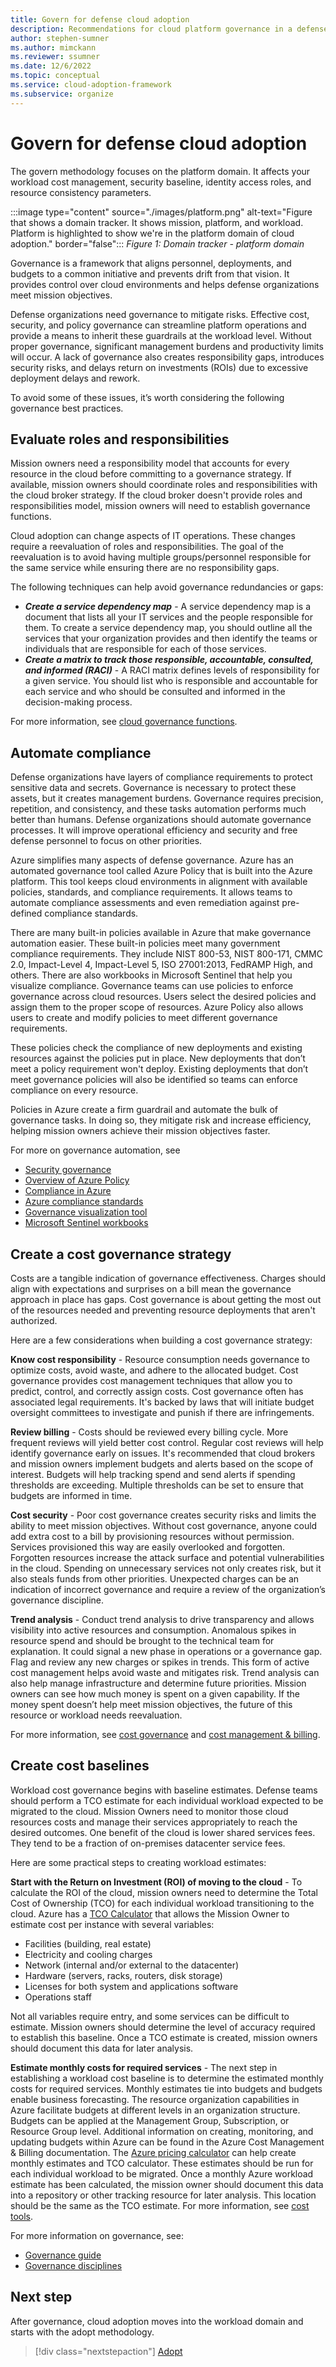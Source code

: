 ```yaml
---
title: Govern for defense cloud adoption
description: Recommendations for cloud platform governance in a defense organization
author: stephen-sumner
ms.author: mimckann
ms.reviewer: ssumner
ms.date: 12/6/2022
ms.topic: conceptual
ms.service: cloud-adoption-framework
ms.subservice: organize
---
```

# Govern for defense cloud adoption

The govern methodology focuses on the platform domain. It affects your workload cost management, security baseline, identity access roles, and resource consistency parameters.

:::image type="content" source="./images/platform.png" alt-text="Figure that shows a domain tracker. It shows mission, platform, and workload. Platform is highlighted to show we're in the platform domain of cloud adoption." border="false":::
*Figure 1: Domain tracker - platform domain*

Governance is a framework that aligns personnel, deployments, and budgets to a common initiative and prevents drift from that vision. It provides control over cloud environments and helps defense organizations meet mission objectives.

Defense organizations need governance to mitigate risks. Effective cost, security, and policy governance can streamline platform operations and provide a means to inherit these guardrails at the workload level. Without proper governance, significant management burdens and productivity limits will occur. A lack of governance also creates responsibility gaps, introduces security risks, and delays return on investments (ROIs) due to excessive deployment delays and rework.

To avoid some of these issues, it’s worth considering the following governance best practices.

## Evaluate roles and responsibilities

Mission owners need a responsibility model that accounts for every resource in the cloud before committing to a governance strategy. If available, mission owners should coordinate roles and responsibilities with the cloud broker strategy. If the cloud broker doesn't provide roles and responsibilities model, mission owners will need to establish governance functions.

Cloud adoption can change aspects of IT operations. These changes require a reevaluation of roles and responsibilities. The goal of the reevaluation is to avoid having multiple groups/personnel responsible for the same service while ensuring there are no responsibility gaps.

The following techniques can help avoid governance redundancies or gaps:

- ***Create a service dependency map*** - A service dependency map is a document that lists all your IT services and the people responsible for them. To create a service dependency map, you should outline all the services that your organization provides and then identify the teams or individuals that are responsible for each of those services.
- ***Create a matrix to track those responsible, accountable, consulted, and informed (RACI)*** - A RACI matrix defines levels of responsibility for a given service.  You should list who is responsible and accountable for each service and who should be consulted and informed in the decision-making process.

For more information, see [cloud governance functions](/azure/cloud-adoption-framework/organize/cloud-governance).

## Automate compliance

Defense organizations have layers of compliance requirements to protect sensitive data and secrets. Governance is necessary to protect these assets, but it creates management burdens. Governance requires precision, repetition, and consistency, and these tasks automation performs much better than humans. Defense organizations should automate governance processes. It will improve operational efficiency and security and free defense personnel to focus on other priorities.

Azure simplifies many aspects of defense governance. Azure has an automated governance tool called Azure Policy that is built into the Azure platform. This tool keeps cloud environments in alignment with available policies, standards, and compliance requirements. It allows teams to automate compliance assessments and even remediation against pre-defined compliance standards.  

There are many built-in policies available in Azure that make governance automation easier. These built-in policies meet many government compliance requirements. They include NIST 800-53, NIST 800-171, CMMC 2.0, Impact-Level 4, Impact-Level 5, ISO 27001:2013, FedRAMP High, and others. There are also workbooks in Microsoft Sentinel that help you visualize compliance. Governance teams can use policies to enforce governance across cloud resources. Users select the desired policies and assign them to the proper scope of resources. Azure Policy also allows users to create and modify policies to meet different governance requirements.

These policies check the compliance of new deployments and existing resources against the policies put in place. New deployments that don’t meet a policy requirement won't deploy. Existing deployments that don’t meet governance policies will also be identified so teams can enforce compliance on every resource.

Policies in Azure create a firm guardrail and automate the bulk of governance tasks. In doing so, they mitigate risk and increase efficiency, helping mission owners achieve their mission objectives faster.

For more on governance automation, see

- [Security governance](/azure/cloud-adoption-framework/secure/security-governance)
- [Overview of Azure Policy](/azure/governance/policy/)
- [Compliance in Azure](/azure/azure-government/documentation-government-plan-compliance)
- [Azure compliance standards](/azure/compliance/)
- [Governance visualization tool](https://github.com/microsoft/CloudAdoptionframework/tree/master/govern/AzureGovernanceVisualizer)
- [Microsoft Sentinel workbooks](/azure/sentinel/top-workbooks)

## Create a cost governance strategy

Costs are a tangible indication of governance effectiveness. Charges should align with expectations and surprises on a bill mean the governance approach in place has gaps. Cost governance is about getting the most out of the resources needed and preventing resource deployments that aren't authorized.

Here are a few considerations when building a cost governance strategy:

**Know cost responsibility** - Resource consumption needs governance to optimize costs, avoid waste, and adhere to the allocated budget. Cost governance provides cost management techniques that allow you to predict, control, and correctly assign costs. Cost governance often has associated legal requirements. It's backed by laws that will initiate budget oversight committees to investigate and punish if there are infringements.

**Review billing** - Costs should be reviewed every billing cycle. More frequent reviews will yield better cost control. Regular cost reviews will help identify governance early on issues. It's recommended that cloud brokers and mission owners implement budgets and alerts based on the scope of interest. Budgets will help tracking spend and send alerts if spending thresholds are exceeding. Multiple thresholds can be set to ensure that budgets are informed in time.

**Cost security** - Poor cost governance creates security risks and limits the ability to meet mission objectives. Without cost governance, anyone could add extra cost to a bill by provisioning resources without permission. Services provisioned this way are easily overlooked and forgotten. Forgotten resources increase the attack surface and potential vulnerabilities in the cloud. Spending on unnecessary services not only creates risk, but it also steals funds from other priorities. Unexpected charges can be an indication of incorrect governance and require a review of the organization’s governance discipline.

**Trend analysis** - Conduct trend analysis to drive transparency and allows visibility into active resources and consumption. Anomalous spikes in resource spend and should be brought to the technical team for explanation. It could signal a new phase in operations or a governance gap. Flag and review any new charges or spikes in trends. This form of active cost management helps avoid waste and mitigates risk. Trend analysis can also help manage infrastructure and determine future priorities. Mission owners can see how much money is spent on a given capability. If the money spent doesn’t help meet mission objectives, the future of this resource or workload needs reevaluation.

For more information, see [cost governance](/azure/cloud-adoption-framework/govern/cost-management/) and [cost management & billing](/azure/cost-management-billing/cost-management-billing-overview).

## Create cost baselines

Workload cost governance begins with baseline estimates. Defense teams should perform a TCO estimate for each individual workload expected to be migrated to the cloud. Mission Owners need to monitor those cloud resources costs and manage their services appropriately to reach the desired outcomes. One benefit of the cloud is lower shared services fees. They tend to be a fraction of on-premises datacenter service fees.

Here are some practical steps to creating workload estimates:

**Start with the Return on Investment (ROI) of moving to the cloud** - To calculate the ROI of the cloud, mission owners need to determine the Total Cost of Ownership (TCO) for each individual workload transitioning to the cloud. Azure has a [TCO Calculator](https://azure.microsoft.com/pricing/tco/calculator/) that allows the Mission Owner to estimate cost per instance with several variables:

- Facilities (building, real estate)
- Electricity and cooling charges
- Network (internal and/or  external to the datacenter)
- Hardware (servers, racks, routers, disk storage)
- Licenses for both system and applications software
- Operations staff

Not all variables require entry, and some services can be difficult to estimate. Mission owners should determine the level of accuracy required to establish this baseline. Once a TCO estimate is created, mission owners should document this data for later analysis.

**Estimate monthly costs for required services** - The next step in establishing a workload cost baseline is to determine the estimated monthly costs for required services. Monthly estimates tie into budgets and budgets enable business forecasting. The resource organization capabilities in Azure facilitate budgets at different levels in an organization structure. Budgets can be applied at the Management Group, Subscription, or Resource Group level. Additional information on creating, monitoring, and updating budgets within Azure can be found in the Azure Cost Management & Billing documentation. The [Azure pricing calculator](https://azure.microsoft.com/pricing/calculator/) can help create monthly estimates and TCO calculator. These estimates should be run for each individual workload to be migrated. Once a monthly Azure workload estimate has been calculated, the mission owner should document this data into a repository or other tracking resource for later analysis. This location should be the same as the TCO estimate. For more information, see [cost tools](/azure/cloud-adoption-framework/govern/cost-management/toolchain).

For more information on governance, see:

- [Governance guide](/azure/cloud-adoption-framework/govern/guides/complex/)
- [Governance disciplines](/azure/cloud-adoption-framework/govern/governance-disciplines)

## Next step

After governance, cloud adoption moves into the workload domain and starts with the adopt methodology.

> [!div class="nextstepaction"]
> [Adopt](adopt.md)

